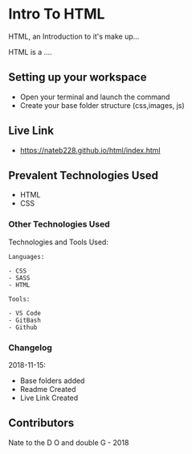 # Intro To HTML

HTML, an Introduction to it's make up...

HTML is a ....

## Setting up your workspace

- Open your terminal and launch the command 
- Create your base folder structure (css,images, js)

## Live Link
- https://nateb228.github.io/html/index.html

## Prevalent Technologies Used

 - HTML
 - CSS
 

### Other Technologies Used

Technologies and Tools Used:

```
Languages:

- CSS
- SASS
- HTML

```
```
Tools:

- VS Code
- GitBash
- Github

```

### Changelog

2018-11-15:
- Base folders added
- Readme Created
- Live Link Created

## Contributors

Nate to the D O and double G - 2018
